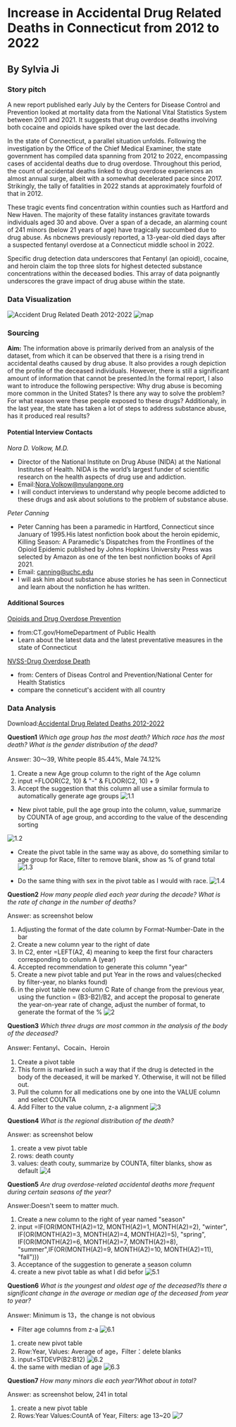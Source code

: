 # Increase in Accidental Drug Related Deaths in Connecticut from 2012 to 2022
## By Sylvia Ji
### Story pitch
A new report published early July by the Centers for Disease Control and Prevention looked at mortality data from the National Vital Statistics System between 2011 and 2021. It suggests that drug overdose deaths involving both cocaine and opioids have spiked over the last decade.

In the state of Connecticut, a parallel situation unfolds. Following the investigation by the Office of the Chief Medical Examiner, the state government has compiled data spanning from 2012 to 2022, encompassing cases of accidental deaths due to drug overdose. Throughout this period, the count of accidental deaths linked to drug overdose experiences an almost annual surge, albeit with a somewhat decelerated pace since 2017. Strikingly, the tally of fatalities in 2022 stands at approximately fourfold of that in 2012.

These tragic events find concentration within counties such as Hartford and New Haven. The majority of these fatality instances gravitate towards individuals aged 30 and above. Over a span of a decade, an alarming count of 241 minors (below 21 years of age) have tragically succumbed due to drug abuse. As nbcnews previously reported, a 13-year-old died days after a suspected fentanyl overdose at a Connecticut middle school in 2022. 

Specific drug detection data underscores that Fentanyl (an opioid), cocaine, and heroin claim the top three slots for highest detected substance concentrations within the deceased bodies. This array of data poignantly underscores the grave impact of drug abuse within the state.

### Data Visualization
![*_Accident Drug Related Death 2012-2022_*](https://github.com/sylviaji0225/J124Final/blob/main/column%20chart.png)
![map](https://github.com/sylviaji0225/J124Final/blob/main/map.png)
### Sourcing
**Aim:**
The information above is primarily derived from an analysis of the dataset, from which it can be observed that there is a rising trend in accidental deaths caused by drug abuse. It also provides a rough depiction of the profile of the deceased individuals. However, there is still a significant amount of information that cannot be presented.In the formal report, I also want to introduce the following perspective: Why drug abuse is becoming more common in the United States? Is there any way to solve the problem? For what reason were these people exposed to these drugs? Additionaly, in the last year, the state has taken a lot of steps to address substance abuse, has it produced real results?

#### Potential Interview Contacts
_Nora D. Volkow, M.D._
* Director of the National Institute on Drug Abuse (NIDA) at the National Institutes of Health. NIDA is the world’s largest funder of scientific research on the health aspects of drug use and addiction.
* Email:Nora.Volkow@nyulangone.org
* I will conduct interviews to understand why people become addicted to these drugs and ask about solutions to the problem of substance abuse.
  
_Peter Canning_
* Peter Canning has been a paramedic in Hartford, Connecticut since January of 1995.His latest nonfiction book about the heroin epidemic, Killing Season: A Paramedic's Dispatches from the Frontlines of the Opioid Epidemic published by Johns Hopkins University Press was selected by Amazon as one of the ten best nonfiction books of April 2021.
* Email: canning@uchc.edu
* I will ask him about substance abuse stories he has seen in Connecticut and learn about the nonfiction he has written.
  
#### Additional Sources
[Opioids and Drug Overdose Prevention](https://portal.ct.gov/DPH/Health-Education-Management--Surveillance/The-Office-of-Injury-Prevention/Opioids-and-Prescription-Drug-Overdose-Prevention-Program)
* from:CT.gov/HomeDepartment of Public Health
* Learn about the latest data and the latest preventative measures in the state of Connecticut

[NVSS-Drug Overdose Death](https://www.cdc.gov/nchs/nvss/drug-overdose-deaths.htm)
* from: Centers of Diseas Control and Prevention/National Center for Health Statistics
* compare the conneticut's accident with all country


### Data Analysis
Download:[Accidental Drug Related Deaths 2012-2022](https://catalog.data.gov/dataset/accidental-drug-related-deaths-2012-2018)

**Question1**
_Which age group has the most death? Which race has the most death? What is the gender distribution of the dead?_

Answer: 30～39, White people 85.44%, Male 74.12%
1. Create a new Age group column to the right of the Age column
2. input =FLOOR(C2, 10) & "-" & FLOOR(C2, 10) + 9
3. Accept the suggestion that this column all use a similar formula to automatically generate age groups
![1.1](https://github.com/sylviaji0225/J124Final/raw/main/question1%20screenshot%201.png)
* New pivot table, pull the age group into the column, value, summarize by COUNTA of age group, and according to the value of the descending sorting

![1.2](https://github.com/sylviaji0225/J124Final/blob/main/question1%20screenshot2.png)

* Create the pivot table in the same way as above, do something similar to age group for Race, filter to remove blank, show as % of grand total
![1.3](https://github.com/sylviaji0225/J124Final/raw/main/question1%20screenshot3.png)

* Do the same thing with sex in the pivot table as I would with race.
![1.4](https://github.com/sylviaji0225/J124Final/raw/main/question1%20screenshot4.png)


**Question2**
_How many people died each year during the decade? What is the rate of change in the number of deaths?_

Answer: as screenshot below
1. Adjusting the format of the date column by Format-Number-Date in the bar
2. Create a new column year to the right of date
3. In C2, enter =LEFT(A2, 4) meaning to keep the first four characters corresponding to column A (year)
4. Accepted recommendation to generate this column "year"
5. Create a new pivot table and put Year in the rows and values(checked by filter-year, no blanks found)
6. in the pivot table new column C Rate of change from the previous year, using the function = (B3-B2)/B2, and accept the proposal to generate the year-on-year rate of change, adjust the number of format, to generate the format of the %
![2](https://github.com/sylviaji0225/J124Final/blob/main/question2.png)
  
**Question3**
_Which three drugs are most common in the analysis of the body of the deceased?_

Answer: Fentanyl、Cocain、Heroin
1. Create a pivot table
2. This form is marked in such a way that if the drug is detected in the body of the deceased, it will be marked Y. Otherwise, it will not be filled out.
3. Pull the column for all medications one by one into the VALUE column and select COUNTA
4. Add Filter to the value column, z-a alignment
![3](https://github.com/sylviaji0225/J124Final/blob/main/question3%20screenshot.png)
  
**Question4**
_What is the regional distribution of the death?_

Answer: as screenshot below
1. create a vew pivot table
2. rows: death county
3. values: death couty, summarize by COUNTA, filter blanks, show as default
![4](https://github.com/sylviaji0225/J124Final/blob/main/question4%20screenshot.png)

**Question5**
_Are drug overdose-related accidental deaths more frequent during certain seasons of the year?_

Answer:Doesn't seem to matter much.
1. Create a new column to the right of year named "season"
2. input =IF(OR(MONTH(A2)=12, MONTH(A2)=1, MONTH(A2)=2), "winter", IF(OR(MONTH(A2)=3, MONTH(A2)=4, MONTH(A2)=5), "spring", IF(OR(MONTH(A2)=6, MONTH(A2)=7, MONTH(A2)=8), "summer",IF(OR(MONTH(A2)=9, MONTH(A2)=10, MONTH(A2)=11),  "fall")))
3. Acceptance of the suggestion to generate a season column
4. create a new pivot table as what I did befor
![5.1](https://github.com/sylviaji0225/J124Final/blob/main/question5%20screenshot1.png)

**Question6**
_What is the youngest and oldest age of the deceased?Is there a significant change in the average or median age of the deceased from year to year?_

Answer: Minimum is 13，the change is not obvious
* Filter age columns from z-a
![6.1](https://github.com/sylviaji0225/J124Final/blob/main/question6%20screenshot1.png)
1. create new pivot table
2. Row:Year, Values: Average of age，Filter：delete blanks
3. input=STDEVP(B2:B12)
![6.2](https://github.com/sylviaji0225/J124Final/blob/main/question6%20screenshot2.png)
4. the same with median of age
![6.3](https://github.com/sylviaji0225/J124Final/blob/main/question6%20screenshot3.png)

**Question7**
_How many minors die each year?What about in total?_

Answer: as screenshot below, 241 in total

1. create a new pivot table
2. Rows:Year Values:CountA of Year, Filters: age 13~20
![7](https://github.com/sylviaji0225/J124Final/blob/main/Question7.png)
